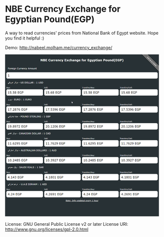 ﻿NBE Currency Exchange for Egyptian Pound(EGP)
=============================================

A way to read currencies' prices from National Bank of Egypt website.
Hope you find it helpful :)

Demo: http://nabeel.molham.me/currency_exchange/

![Demo](https://raw.githubusercontent.com/N-Molham/currency_exchange/master/demo.gif)

License: GNU General Public License v2 or later
License URI: http://www.gnu.org/licenses/gpl-2.0.html
